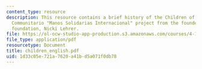 ```yaml
---
content_type: resource
description: This resource contains a brief history of the Children of Guayaquil Centro
  Communitario "Manos Solidarias Internacional" project from the founder of the charitable
  foundation, Nicki Lehrer.
file: https://ol-ocw-studio-app-production.s3.amazonaws.com/courses/4-170-ecuador-workshop-fall-2006/1d33c05e721a7620a41bd5a071f0db78_children_english.pdf
file_type: application/pdf
resourcetype: Document
title: children_english.pdf
uid: 1d33c05e-721a-7620-a41b-d5a071f0db78
---
```

